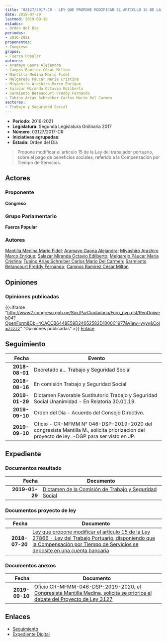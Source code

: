 ```yaml
---
title: "03127/2017-CR - LEY QUE PROPONE MODIFICAR EL ARTÍCULO 15 DE LA LEY 27866-LEY DEL TRABAJO PORTUARIO, DISPONIENDO QUE LA COMPENSACIÓN POR TIEMPO DE SERVICIOS SE DEPOSITE EN UNA CUENTA BANCARIA"
date: 2018-07-20
lastmod: 2019-09-10
estados:
- Orden del Día
periodos:
- 2016-2021
proponentes:
- Congreso
grupos:
- Fuerza Popular
autores:
- Aramayo Gaona Alejandra
- Campos Ramírez César Milton
- Mantilla Medina Mario Fidel
- Melgarejo Páucar María Cristina
- Miyashiro Arashiro Marco Enrique
- Salazar Miranda Octavio Edilberto
- Sarmiento Betancourt Freddy Fernando
- Tubino Arias Schreiber Carlos Mario Del Carmen
sectores:
- Trabajo y Seguridad Social
---
```

- **Periodo**: 2016-2021
- **Legislatura**: Segunda Legislatura Ordinaria 2017
- **Número**: 03127/2017-CR
- **Iniciativas agrupadas**: 
- **Estado**: Orden del Día

> Propone modificar el artículo 15 de la Ley del trabajador portuario, sobre el pago de beneficios sociales, referido a la Compensación por Tiempo de Servicios.


## Actores

### Proponente

**Congreso**

### Grupo Parlamentario

**Fuerza Popular**

### Autores

[Mantilla Medina Mario Fidel](mailto:mailto:mmantilla@congreso.gob.pe); [Aramayo Gaona Alejandra](mailto:mailto:maramayo@congreso.gob.pe); [Miyashiro Arashiro Marco Enrique](mailto:mailto:mmiyashiro@congreso.gob.pe); [Salazar Miranda Octavio Edilberto](mailto:mailto:osalazar@congreso.gob.pe); [Melgarejo Páucar María Cristina](mailto:mailto:mmelgarejo@congreso.gob.pe); [Tubino Arias Schreiber Carlos Mario Del Carmen](mailto:mailto:ctubino@congreso.gob.pe); [Sarmiento Betancourt Freddy Fernando](mailto:mailto:fsarmiento@congreso.gob.pe); [Campos Ramírez César Milton](mailto:mailto:ccampos@congreso.gob.pe)

## Opiniones

### Opiniones publicadas

{{<iframe "http://www2.congreso.gob.pe/Sicr/ParCiudadana/Foro_pvp.nsf/RepOpiweb04?OpenForm&Db=4CACCB6448E59D24052582D1000C1977&View=yyyy&Col=zzzzz" "Opiniones publicadas" >}}
[Enlace](http://www2.congreso.gob.pe/Sicr/ParCiudadana/Foro_pvp.nsf/RepOpiweb04?OpenForm&Db=4CACCB6448E59D24052582D1000C1977&View=yyyy&Col=zzzzz)


## Seguimiento

| Fecha | Evento |
|------:|--------|
| **2018-08-01** | Decretado a... Trabajo y Seguridad Social |
| **2018-08-16** | En comisión Trabajo y Seguridad Social |
| **2019-01-29** | Dictamen Favorable Sustitutorio Trabajo y Seguridad Social Unanimidad - En Relatoría 30.01.19. |
| **2019-09-10** | Orden del Día - Acuerdo del Consejo Directivo. |
| **2019-09-10** | Oficio - CR-MFMM N° 046-DSP-2019-2020 del congresista Mantilla M., solicita priorización del proyecto de ley .-DGP para ser visto en JP. |

## Expediente

### Documentos resultado

| Fecha | Documento |
|------:|-----------|
| **2019-01-29** | [Dictamen de la Comisión de Trabajo y Seguridad Social](http://www.leyes.congreso.gob.pe/Documentos/2016_2021/Dictamenes/Proyectos_de_Ley/03127DC22MAY20190129.pdf) |

### Documentos proyecto de ley

| Fecha | Documento |
|------:|-----------|
| **2018-07-20** | [Ley que propone modificar el artículo 15 de la Ley 27866 - Ley del Trabajo Portuario, disponiendo que la Compensación por Tiempo de Servicios se deposite en una cuenta bancaria](http://www.leyes.congreso.gob.pe/Documentos/2016_2021/Proyectos_de_Ley_y_de_Resoluciones_Legislativas/PL0312720180720.pdf) |

### Documentos anexos

| Fecha | Documento |
|------:|-----------|
| **2019-09-10** | [Oficio CR-MFMM-046-DSP-2019-2020, el Congresista Mantilla Medina, solicita se priorice el debate del Proyecto de Ley 3127](http://www.leyes.congreso.gob.pe/Documentos/2016_2021/Oficios/Congresistas/OFICIO-CR-MFMM-046-DSP-2019-2020.pdf) |

## Enlaces

- [Seguimiento](http://www2.congreso.gob.pe/Sicr/TraDocEstProc/CLProLey2016.nsf/f7fff46988ca05b1052578e100829cc7/fcb911ea9feb3471052582d0007ba9ab?OpenDocument)
- [Expediente Digital](http://www2.congreso.gob.pe/Sicr/TraDocEstProc/Expvirt_2011.nsf/visbusqptramdoc1621/03127?opendocument)

